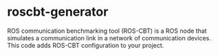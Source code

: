 # roscbt-generator
ROS communication benchmarking tool (ROS-CBT) is a ROS node that simulates a communication link in a network of communication devices. This code adds ROS-CBT configuration to your project.
